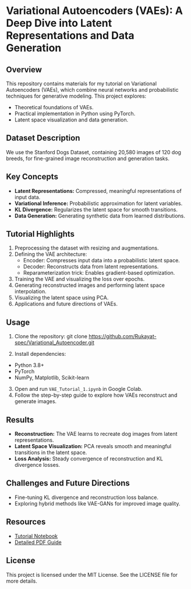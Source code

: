# Variational Autoencoders (VAEs): A Deep Dive into Latent Representations and Data Generation

## Overview
This repository contains materials for my tutorial on Variational Autoencoders (VAEs), which combine neural networks and probabilistic techniques for generative modeling. This project explores:
- Theoretical foundations of VAEs.
- Practical implementation in Python using PyTorch.
- Latent space visualization and data generation.

## Dataset Description
We use the Stanford Dogs Dataset, containing 20,580 images of 120 dog breeds, for fine-grained image reconstruction and generation tasks.

## Key Concepts
- **Latent Representations:** Compressed, meaningful representations of input data.
- **Variational Inference:** Probabilistic approximation for latent variables.
- **KL Divergence:** Regularizes the latent space for smooth transitions.
- **Data Generation:** Generating synthetic data from learned distributions.

## Tutorial Highlights
1. Preprocessing the dataset with resizing and augmentations.
2. Defining the VAE architecture:
   - Encoder: Compresses input data into a probabilistic latent space.
   - Decoder: Reconstructs data from latent representations.
   - Reparameterization trick: Enables gradient-based optimization.
3. Training the VAE and visualizing the loss over epochs.
4. Generating reconstructed images and performing latent space interpolation.
5. Visualizing the latent space using PCA.
6. Applications and future directions of VAEs.

## Usage
1. Clone the repository:
git clone https://github.com/Rukayat-spec/Variational_Autoencoder.git

2. Install dependencies:
- Python 3.8+
- PyTorch
- NumPy, Matplotlib, Scikit-learn
3. Open and run `VAE_Tutorial_1.ipynb` in Google Colab.
4. Follow the step-by-step guide to explore how VAEs reconstruct and generate images.

## Results
- **Reconstruction:** The VAE learns to recreate dog images from latent representations.
- **Latent Space Visualization:** PCA reveals smooth and meaningful transitions in the latent space.
- **Loss Analysis:** Steady convergence of reconstruction and KL divergence losses.

## Challenges and Future Directions
- Fine-tuning KL divergence and reconstruction loss balance.
- Exploring hybrid methods like VAE-GANs for improved image quality.

## Resources
- [Tutorial Notebook](VAE_Tutorial_1.ipynb)
- [Detailed PDF Guide](VAE_Tutorial.pdf)

## License
This project is licensed under the MIT License. See the LICENSE file for more details.
